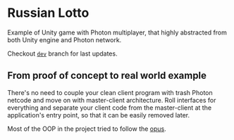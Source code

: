 # Russian Lotto
Example of Unity game with Photon multiplayer, that highly abstracted from both Unity engine and Photon network.

Checkout [`dev`](https://github.com/nilpunch/russian-lotto/tree/dev) branch for last updates.
## From proof of concept to real world example
There's no need to couple your clean client program with trash Photon netcode and move on with master-client architecture. Roll interfaces for everything and separate your client code from the master-client at the application's entry point, so that it can be easily removed later.

Most of the OOP in the project tried to follow the [opus](https://www.notion.so/forcepusher/Objects-Interfaces-State-of-the-art-9cc3571e7a3f474597963be398d03224).
